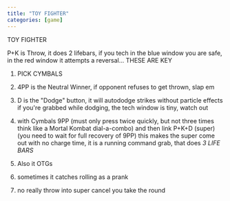 ```yaml
---
title: "TOY FIGHTER"
categories: [game]
---
```


TOY FIGHTER

P+K is Throw, it does 2 lifebars, if you tech in the blue window you are
safe, in the red window it attempts a reversal... THESE ARE KEY

1) PICK CYMBALS

2) 4PP is the Neutral Winner, if opponent refuses to get thrown, slap em

3) D is the "Dodge" button, it will autododge strikes without particle effects
    if you're grabbed while dodging, the tech window is tiny, watch out

4) with Cymbals 9PP (must only press twice quickly, but not three times
   think like a Mortal Kombat dial-a-combo) and then link P+K+D (super)
   (you need to wait for full recovery of 9PP) this makes the super come out
   with no charge time, it is a running command grab, that does *3 LIFE BARS*

5) Also it OTGs

6) sometimes it catches rolling as a prank

7) no really throw into super cancel you take the round
